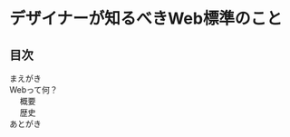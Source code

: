 # デザイナーが知るべきWeb標準のこと

<nav id="toc" role="doc-toc">

## 目次

- [まえがき](preface.html)
- [Webって何？](web.html)
  - [概要](web.html#overview)
  - [歴史](web.html#history)
- [あとがき](afterword.html)

</nav>